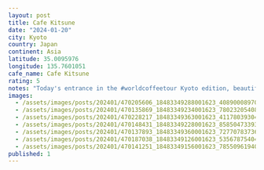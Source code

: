```yaml
---
layout: post
title: Cafe Kitsune
date: "2024-01-20"
city: Kyoto
country: Japan
continent: Asia
latitude: 35.0095976
longitude: 135.7601051
cafe_name: Cafe Kitsune
rating: 5
notes: "Today's entrance in the #worldcoffeetour Kyoto edition, beautiful cafe on a park."
images:
  - /assets/images/posts/202401/470205606_18483349288001623_4089000897094843936_n_17941670507780271.jpg
  - /assets/images/posts/202401/470135869_18483349234001623_7802320540802465101_n_18008368361272782.jpg
  - /assets/images/posts/202401/470228217_18483349363001623_4117803930465486971_n_17850200403118437.jpg
  - /assets/images/posts/202401/470148431_18483349228001623_8585047339327097128_n_18021201724981486.jpg
  - /assets/images/posts/202401/470137893_18483349360001623_7277078373601316186_n_18224851657250165.jpg
  - /assets/images/posts/202401/470187038_18483349126001623_5356787540438287568_n_18018400375874801.jpg
  - /assets/images/posts/202401/470141251_18483349156001623_7855096194009196571_n_18329284903105586.jpg
published: 1
---
```

